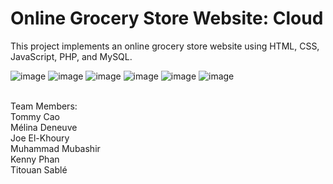 # Online Grocery Store Website: Cloud

This project implements an online grocery store website using HTML, CSS, JavaScript, PHP, and MySQL.


![image](https://user-images.githubusercontent.com/66841718/117587065-0ce37080-b0ea-11eb-86ac-61806df1a1db.png)
![image](https://user-images.githubusercontent.com/66841718/117587041-e9202a80-b0e9-11eb-8c7f-77bc099f0d4b.png)
![image](https://user-images.githubusercontent.com/66841718/117587091-2e445c80-b0ea-11eb-909b-6fc5d8583357.png)
![image](https://user-images.githubusercontent.com/66841718/117587241-e5d96e80-b0ea-11eb-9b61-7a407f4b2cf6.png)
![image](https://user-images.githubusercontent.com/66841718/117587086-284e7b80-b0ea-11eb-9210-8402fc548032.png)
![image](https://user-images.githubusercontent.com/66841718/117587281-17523a00-b0eb-11eb-85b1-d140c50366f2.png)




<br>
Team Members: <br>
Tommy Cao <br>
Mélina Deneuve <br>
Joe El-Khoury <br>
Muhammad Mubashir <br>
Kenny Phan <br>
Titouan Sablé <br>
